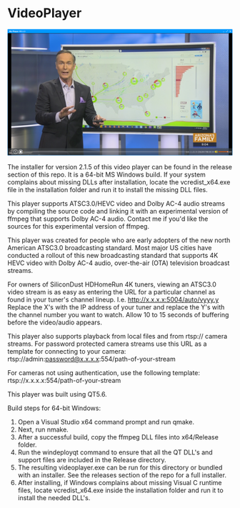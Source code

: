 # VideoPlayer

![alt text](https://github.com/ferrellsl/VideoPlayer/blob/main/screenshot.png?raw=true)

The installer for version 2.1.5 of this video player can be found in the release section of this repo.  It is a 64-bit MS Windows build. If your system complains about missing DLLs after installation, locate the vcredist_x64.exe file in the installation folder and run it to install the missing DLL files.

This player supports ATSC3.0/HEVC video and Dolby AC-4 audio streams by compiling the source code and linking it with an experimental version of ffmpeg that supports Dolby AC-4 audio.  Contact me if you'd like the sources for this experimental version of ffmpeg.

This player was created for people who are early adopters of the new north American ATSC3.0 broadcasting standard.  Most major US cities have conducted a rollout of this new broadcasting standard that supports 4K HEVC video with Dolby AC-4 audio, over-the-air (OTA) television broadcast streams.

For owners of SiliconDust HDHomeRun 4K tuners, viewing an ATSC3.0 video stream is as easy as entering the URL for a particular channel as found in your tuner's channel lineup.  I.e. http://x.x.x.x:5004/auto/vyyy.y  Replace the X's with the IP address of your tuner and replace the Y's with the channel number you want to watch.  Allow 10 to 15 seconds of buffering before the video/audio appears.

This player also supports playback from local files and from rtsp:// camera streams.  For password protected camera streams use this URL as a template for connecting to your camera: rtsp://admin:password@x.x.x.x:554/path-of-your-stream

For cameras not using authentication, use the following template: rtsp://x.x.x.x:554/path-of-your-stream

This player was built using QT5.6.  

Build steps for 64-bit Windows:
1. Open a Visual Studio x64 command prompt and run qmake.
2. Next, run nmake.
3. After a successful build, copy the ffmpeg DLL files into x64/Release folder.
4. Run the windeployqt command to ensure that all the QT DLL's and support files are included in the Release directory.
5. The resulting videoplayer.exe can be run for this directory or bundled with an installer.  See the releases section of the repo for a full installer.
6. After installing, if Windows complains about missing Visual C runtime files, locate vcredist_x64.exe inside the installation folder and run it to install the needed DLL's.




